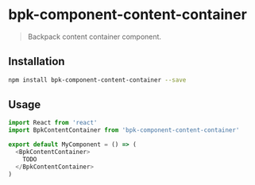 # bpk-component-content-container

> Backpack content container component.

## Installation

```sh
npm install bpk-component-content-container --save
```

## Usage

```js
import React from 'react'
import BpkContentContainer from 'bpk-component-content-container'

export default MyComponent = () => (
  <BpkContentContainer>
    TODO
  </BpkContentContainer>
)
```
